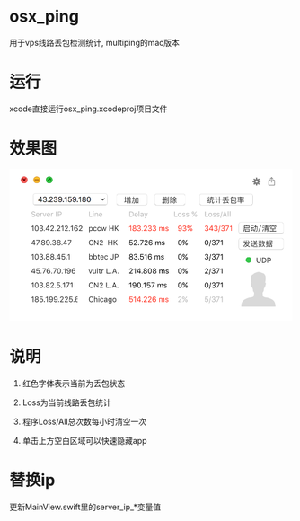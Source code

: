 # osx_ping
用于vps线路丢包检测统计, multiping的mac版本 
# 运行
xcode直接运行osx_ping.xcodeproj项目文件
# 效果图
![](osx_ping/Image/image.png)
# 说明
1. 红色字体表示当前为丢包状态

2. Loss为当前线路丢包统计

3. 程序Loss/All总次数每小时清空一次

4. 单击上方空白区域可以快速隐藏app
# 替换ip
更新MainView.swift里的server_ip_*变量值
